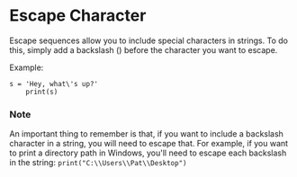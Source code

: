 # Escape Character
Escape sequences allow you to include special characters in strings. To do this, simply add a backslash (\) before the character you want to escape.

Example: 
```
s = 'Hey, what\'s up?'
    print(s)
```

### Note

An important thing to remember is that, if you want to include a backslash character in a string, you will need to escape that. For example, if you want to print a directory path in Windows, you'll need to escape each backslash in the string:  ```print("C:\\Users\\Pat\\Desktop")```